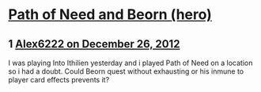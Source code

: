 # [Path of Need and Beorn (hero)](https://community.fantasyflightgames.com/topic/76223-path-of-need-and-beorn-hero/)

## 1 [Alex6222 on December 26, 2012](https://community.fantasyflightgames.com/topic/76223-path-of-need-and-beorn-hero/?do=findComment&comment=739108)

I was playing Into Ithilien yesterday and i played Path of Need on a location so i had a doubt. Could Beorn quest without exhausting or his inmune to player card effects prevents it?

